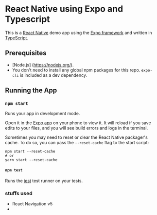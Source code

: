 
# React Native using Expo and Typescript

This is a [React Native](https://facebook.github.io/react-native/) demo app using the [Expo framework](https://expo.io) and written in [TypeScript](http://www.typescriptlang.org).


## Prerequisites
- [Node.js] (https://nodejs.org/).
- You don't need to install any global npm packages for this repo. `expo-cli` is included as a dev dependency.


## Running the App

### `npm start`

Runs your app in development mode.

Open it in the [Expo app](https://expo.io) on your phone to view it. It will reload if you save edits to your files, and you will see build errors and logs in the terminal.

Sometimes you may need to reset or clear the React Native packager's cache. To do so, you can pass the `--reset-cache` flag to the start script:

```
npm start --reset-cache
# or
yarn start --reset-cache
```


#### `npm test`

Runs the [jest](https://github.com/facebook/jest) test runner on your tests.


### stuffs used 
- React Navigation v5
- 